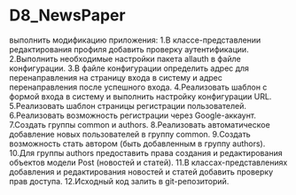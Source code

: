 # D8_NewsPaper
выполнить  модификацию приложения:
1.В классе-представлении редактирования профиля добавить проверку аутентификации.
2.Выполнить необходимые настройки пакета allauth в файле конфигурации.
3.В файле конфигурации определить адрес для перенаправления на страницу входа в систему и адрес перенаправления после успешного входа.
4.Реализовать шаблон с формой входа в систему и выполнить настройку конфигурации URL.
5.Реализовать шаблон страницы регистрации пользователей.
6.Реализовать возможность регистрации через Google-аккаунт.
7.Создать группы common и authors.
8.Реализовать автоматическое добавление новых пользователей в группу common.
9.Создать возможность стать автором (быть добавленным в группу authors).
10.Для группы authors предоставить права создания и редактирования объектов модели Post (новостей и статей).
11.В классах-представлениях добавления и редактирования новостей и статей добавить проверку прав доступа.
12.Исходный код залить в git-репозиторий.
